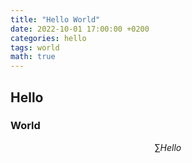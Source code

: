 ```yaml
---
title: "Hello World"
date: 2022-10-01 17:00:00 +0200
categories: hello
tags: world
math: true
---
```


## Hello

### World

$$\sum Hello$$


